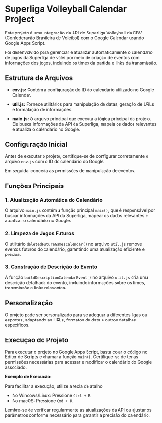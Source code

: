 # Superliga Volleyball Calendar Project

Este projeto é uma integração da API do Superliga Volleyball da CBV (Confederação Brasileira de Voleibol) com o Google Calendar usando Google Apps Script. 

Foi desenvolvido para gerenciar e atualizar automaticamente o calendário de jogos da Superliga de vôlei por meio de criação de eventos com informações dos jogos, incluindo os times da partida e links da transmissão.


## Estrutura de Arquivos

* **env.js:** Contém a configuração do ID do calendário utilizado no Google Calendar.

* **util.js:** Fornece utilitários para manipulação de datas, geração de URLs e formatação de informações.

* **main.js:** O arquivo principal que executa a lógica principal do projeto. Ele busca informações da API da Superliga, mapeia os dados relevantes e atualiza o calendário no Google.

## Configuração Inicial

Antes de executar o projeto, certifique-se de configurar corretamente o arquivo `env.js` com o ID do calendário do Google.

Em seguida, conceda as permissões de manipulação de eventos.

## Funções Principais

### 1. Atualização Automática do Calendário

O arquivo `main.js` contém a função principal `main()`, que é responsável por buscar informações da API da Superliga, mapear os dados relevantes e atualizar o calendário no Google.

### 2. Limpeza de Jogos Futuros

O utilitário `deletedFutureGamesCalendar()` no arquivo `util.js` remove eventos futuros do calendário, garantindo uma atualização eficiente e precisa.

### 3. Construção de Descrição do Evento

A função `buildDescriptionCalendarEvent()` no arquivo `util.js` cria uma descrição detalhada do evento, incluindo informações sobre os times, transmissão e links relevantes.

## Personalização

O projeto pode ser personalizado para se adequar a diferentes ligas ou esportes, adaptando as URLs, formatos de data e outros detalhes específicos.

## Execução do Projeto

Para executar o projeto no Google Apps Script, basta colar o código no Editor de Scripts e chamar a função `main()`. Certifique-se de ter as permissões necessárias para acessar e modificar o calendário do Google associado.

**Exemplo de Execução:**

Para facilitar a execução, utilize a tecla de atalho:

- No Windows/Linux: Pressione `Ctrl + R`.
- No macOS: Pressione `Cmd + R`.

Lembre-se de verificar regularmente as atualizações da API ou ajustar os parâmetros conforme necessário para garantir a precisão do calendário.
